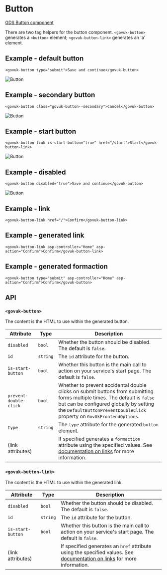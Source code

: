 # Button

[GDS Button component](https://design-system.service.gov.uk/components/button/)

There are two tag helpers for the button component. `<govuk-button>` generates a `<button>` element; `<govuk-button-link>` generates an 'a' element.

## Example - default button

```razor
<govuk-button type="submit">Save and continue</govuk-button>
```

![Button](../images/button-default.png)

## Example - secondary button

```razor
<govuk-button class="govuk-button--secondary">Cancel</govuk-button>
```

![Button](../images/button-secondary.png)

## Example - start button

```razor
<govuk-button-link is-start-button="true" href="/start">Start</govuk-button-link>
```

![Button](../images/button-start.png)

## Example - disabled

```razor
<govuk-button disabled="true">Save and continue</govuk-button>
```

![Button](../images/button-disabled.png)

## Example - link

```razor
<govuk-button-link href="/">Confirm</govuk-button-link>
```

## Example - generated link

```razor
<govuk-button-link asp-controller="Home" asp-action="Confirm">Confirm</govuk-button-link>
```

## Example - generated formaction

```razor
<govuk-button type="submit" asp-controller="Home" asp-action="Confirm">Confirm</govuk-button>
```

## API

### `<govuk-button>`

The content is the HTML to use within the generated button.

| Attribute              | Type     | Description                                                                                                                                                                                                                                    |
|------------------------|----------|------------------------------------------------------------------------------------------------------------------------------------------------------------------------------------------------------------------------------------------------|
| `disabled`             | `bool`   | Whether the button should be disabled. The default is `false`.                                                                                                                                                                                 |
| `id`                   | `string` | The `id` attribute for the button.                                                                                                                                                                                                             |
| `is-start-button`      | `bool`   | Whether this button is the main call to action on your service's start page. The default is `false`.                                                                                                                                           |
| `prevent-double-click` | `bool`   | Whether to prevent accidental double clicks on submit buttons from submitting forms multiple times. The default is `false` but can be configured globally by setting the `DefaultButtonPreventDoubleClick` property on `GovUkFrontendOptions`. |
| `type`                 | `string` | The `type` attribute for the generated `button` element.                                                                                                                                                                                       |
| (link attributes)      |          | If specified generates a `formaction` attribute using the specified values. See [documentation on links](../links.md) for more information.                                                                                                    |

### `<govuk-button-link>`

The content is the HTML to use within the generated link.

| Attribute         | Type     | Description                                                                                                                            |
|-------------------|----------|----------------------------------------------------------------------------------------------------------------------------------------|
| `disabled`        | `bool`   | Whether the button should be disabled. The default is `false`.                                                                         |
| `id`              | `string` | The `id` attribute for the button.                                                                                                     |
| `is-start-button` | `bool`   | Whether this button is the main call to action on your service's start page. The default is `false`.                                   |
| (link attributes) |          | If specified generates an `href` attribute using the specified values. See [documentation on links](../links.md) for more information. |
